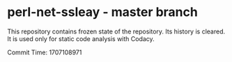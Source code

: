 # perl-net-ssleay - master branch

This repository contains frozen state of the repository.
Its history is cleared. It is used only for static code
analysis with Codacy.

Commit Time: 1707108971